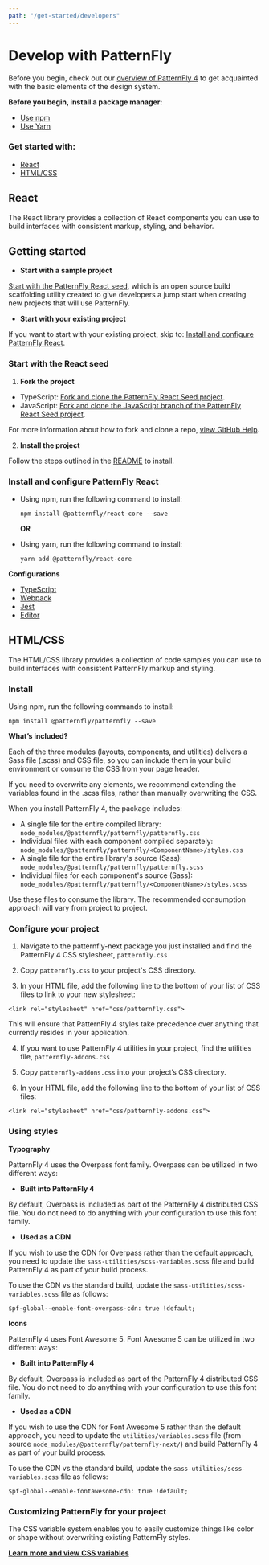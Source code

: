 ```yaml
---
path: "/get-started/developers"
---
```

# Develop with PatternFly
Before you begin, check out our [overview of PatternFly 4](/get-started/about) to get acquainted with the basic elements of the design system.

**Before you begin, install a package manager:**

* [Use npm](https://nodejs.org/en/download)
* [Use Yarn](https://yarnpkg.com/en/docs/getting-started)

### Get started with:

* [React](#react)
* [HTML/CSS](#htmlcss)

## React

The React library provides a collection of React components you can use to build interfaces with consistent markup, styling, and behavior.

## Getting started
  * **Start with a sample project**

  [Start with the PatternFly React seed](#start-with-the-react-seed), which is an open source build scaffolding utility created to give developers a jump start when creating new projects that will use PatternFly.


  * **Start with your existing project**

  If you want to start with your existing project, skip to: [Install and configure PatternFly React](#install-and-configure-patternfly-react).

### Start with the React seed
1. **Fork the project**

  * TypeScript: [Fork and clone the PatternFly React Seed project](https://github.com/patternfly/patternfly-react-seed).
  * JavaScript: [Fork and clone the JavaScript branch of the PatternFly React Seed project](https://github.com/patternfly/patternfly-react-seed/tree/javascript).

  For more information about how to fork and clone a repo, [view GitHub Help](https://help.github.com/articles/fork-a-repo/).


2. **Install the project**

  Follow the steps outlined in the [README](https://github.com/patternfly/patternfly-react-seed#quick-start) to install.

### Install and configure PatternFly React
* Using npm, run the following command to install:
  ```
  npm install @patternfly/react-core --save
  ```

  **OR**

* Using yarn, run the following command to install:
  ```
  yarn add @patternfly/react-core
  ```

**Configurations**
* [TypeScript](https://github.com/patternfly/patternfly-react-seed/blob/master/tsconfig.json)
* [Webpack](https://github.com/patternfly/patternfly-react-seed/blob/master/webpack.common.js)
* [Jest](https://github.com/patternfly/patternfly-react-seed/blob/master/jest.config.js)
* [Editor](https://github.com/patternfly/patternfly-react-seed/blob/master/.editorconfig)

## HTML/CSS
The HTML/CSS library provides a collection of code samples you can use to build interfaces with consistent PatternFly markup and styling.

### Install
Using npm, run the following commands to install:
```
npm install @patternfly/patternfly --save
```

**What’s included?**

Each of the three modules (layouts, components, and utilities) delivers a Sass file (.scss) and CSS file, so you can include them in your build environment or consume the CSS from your page header.

If you need to overwrite any elements, we recommend extending the variables found in the .scss files, rather than manually overwriting the CSS.

When you install PatternFly 4, the package includes:

  * A single file for the entire compiled library: `node_modules/@patternfly/patternfly/patternfly.css`
  * Individual files with each component compiled separately: `node_modules/@patternfly/patternfly/<ComponentName>/styles.css`
  * A single file for the entire library's source (Sass): `node_modules/@patternfly/patternfly/patternfly.scss`
  * Individual files for each component's source (Sass): `node_modules/@patternfly/patternfly/<ComponentName>/styles.scss`

Use these files to consume the library. The recommended consumption approach will vary from project to project.

### Configure your project
1. Navigate to the patternfly-next package you just installed and find the PatternFly 4 CSS stylesheet, ```patternfly.css```

2. Copy ```patternfly.css``` to your project's CSS directory.

3. In your HTML file, add the following line to the bottom of your list of CSS files to link to your new stylesheet:

  ```
  <link rel="stylesheet" href="css/patternfly.css">
  ```

  This will ensure that PatternFly 4 styles take precedence over anything that currently resides in your application.

4. If you want to use PatternFly 4 utilities in your project, find the utilities file,  ```patternfly-addons.css```

5. Copy ```patternfly-addons.css``` into your project’s CSS directory.

6. In your HTML file, add the following line to the bottom of your list of CSS files:

  ```
  <link rel="stylesheet" href="css/patternfly-addons.css">
  ```

### Using styles
**Typography**

PatternFly 4 uses the Overpass font family. Overpass can be utilized in two different ways:

  * **Built into PatternFly 4**

  By default, Overpass is included as part of the PatternFly 4 distributed CSS file. You do not need to do anything with your configuration to use this font family.

  * **Used as a CDN**

  If you wish to use the CDN for Overpass rather than the default approach, you need to update the ```sass-utilities/scss-variables.scss``` file and build PatternFly 4 as part of your build process.

  To use the CDN vs the standard build, update the ```sass-utilities/scss-variables.scss``` file as follows:

  ```
  $pf-global--enable-font-overpass-cdn: true !default;
  ```

**Icons**

PatternFly 4 uses Font Awesome 5. Font Awesome 5 can be utilized in two different ways:

  * **Built into PatternFly 4**

  By default, Overpass is included as part of the PatternFly 4 distributed CSS file. You do not need to do anything with your configuration to use this font family.

  * **Used as a CDN**

  If you wish to use the CDN for Font Awesome 5 rather than the default approach, you need to update the ```utilities/variables.scss``` file (from source ```node_modules/@patternfly/patternfly-next/```) and build PatternFly 4 as part of your build process.

  To use the CDN vs the standard build, update the ```sass-utilities/scss-variables.scss``` file as follows:

  ```
  $pf-global--enable-fontawesome-cdn: true !default;
  ```

### Customizing PatternFly for your project
The CSS variable system enables you to easily customize things like color or shape without overwriting existing PatternFly styles.

[**Learn more and view CSS variables**](/documentation/react/css-variables/) <i class="blueArrow fas fa-arrow-right pf-u-mx-sm"></i>
